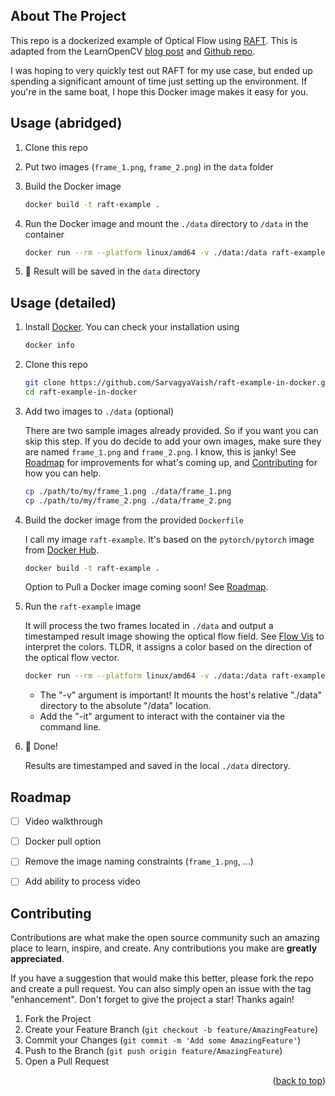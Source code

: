 ## About The Project

This repo is a dockerized example of Optical Flow using [RAFT](https://github.com/princeton-vl/RAFT). This is adapted from the LearnOpenCV [blog post](https://learnopencv.com/optical-flow-using-deep-learning-raft/) and [Github repo](https://github.com/spmallick/learnopencv/tree/master/Optical-Flow-Estimation-using-Deep-Learning-RAFT).

I was hoping to very quickly test out RAFT for my use case, but ended up spending a significant amount of time just setting up the environment. If you're in the same boat, I hope this Docker image makes it easy for you.


## Usage (abridged)

1. Clone this repo

2. Put two images (`frame_1.png`, `frame_2.png`) in the `data` folder

3. Build the Docker image
    ```sh
    docker build -t raft-example .
    ```

4. Run the Docker image and mount the `./data` directory to `/data` in the container
    ```sh
    docker run --rm --platform linux/amd64 -v ./data:/data raft-example
    ```

5. 🎉 Result will be saved in the `data` directory


## Usage (detailed)

1. Install [Docker](https://docs.docker.com/engine/install/). You can check your installation using
    ```sh
    docker info
    ```

2. Clone this repo

    ```sh
    git clone https://github.com/SarvagyaVaish/raft-example-in-docker.git
    cd raft-example-in-docker
    ```

3. Add two images to `./data` (optional)

    There are two sample images already provided. So if you want you can skip this step. If you do decide to add your own images, make sure they are named `frame_1.png` and `frame_2.png`. I know, this is janky! See [Roadmap](#roadmap) for improvements for what's coming up, and [Contributing](#contributing) for how you can help.

    ```sh
    cp ./path/to/my/frame_1.png ./data/frame_1.png
    cp ./path/to/my/frame_2.png ./data/frame_2.png
    ```

4. Build the docker image from the provided `Dockerfile`

    I call my image `raft-example`. It's based on the `pytorch/pytorch` image from [Docker Hub](https://hub.docker.com/r/pytorch/pytorch).

    ```sh
    docker build -t raft-example .
    ```

    Option to Pull a Docker image coming soon! See [Roadmap](#roadmap).

5. Run the `raft-example` image

    It will process the two frames located in `./data` and output a timestamped result image showing the optical flow field. See [Flow Vis](https://github.com/tomrunia/OpticalFlow_Visualization) to interpret the colors. TLDR, it assigns a color based on the direction of the optical flow vector.

    ```sh
    docker run --rm --platform linux/amd64 -v ./data:/data raft-example
    ```

    - The "-v" argument is important! It mounts the host's relative "./data" directory to the absolute "/data" location.
    - Add the "-it" argument to interact with the container via the command line.

6. 🎉 Done!

    Results are timestamped and saved in the local `./data` directory.


<!-- ROADMAP -->
## Roadmap

- [ ] Video walkthrough
- [ ] Docker pull option
- [ ] Remove the image naming constraints (`frame_1.png`, ...)
- [ ] Add ability to process video


<!-- CONTRIBUTING -->
## Contributing

Contributions are what make the open source community such an amazing place to learn, inspire, and create. Any contributions you make are **greatly appreciated**.

If you have a suggestion that would make this better, please fork the repo and create a pull request. You can also simply open an issue with the tag "enhancement".
Don't forget to give the project a star! Thanks again!

1. Fork the Project
2. Create your Feature Branch (`git checkout -b feature/AmazingFeature`)
3. Commit your Changes (`git commit -m 'Add some AmazingFeature'`)
4. Push to the Branch (`git push origin feature/AmazingFeature`)
5. Open a Pull Request

<p align="right">(<a href="#readme-top">back to top</a>)</p>

